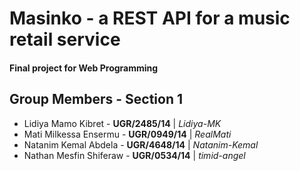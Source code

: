 # Masinko - a REST API for a music retail service
#### Final project for Web Programming

## Group Members - Section 1

- Lidiya Mamo Kibret - **UGR/2485/14**   |   _Lidiya-MK_
- Mati Milkessa Ensermu - **UGR/0949/14**   |   _RealMati_
- Natanim Kemal Abdela - **UGR/4648/14**   |   _Natanim-Kemal_
- Nathan Mesfin Shiferaw - **UGR/0534/14**   |   _timid-angel_
